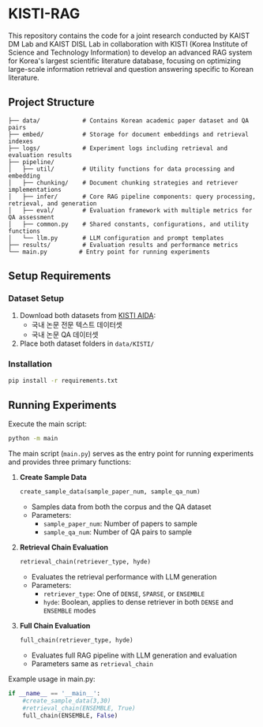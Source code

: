 # KISTI-RAG

This repository contains the code for a joint research conducted by KAIST DM Lab and KAIST DISL Lab in collaboration with KISTI (Korea Institute of Science and Technology Information) to develop an advanced RAG system for Korea's largest scientific literature database, focusing on optimizing large-scale information retrieval and question answering specific to Korean literature.

## Project Structure

```
├── data/            # Contains Korean academic paper dataset and QA pairs
├── embed/           # Storage for document embeddings and retrieval indexes
├── logs/            # Experiment logs including retrieval and evaluation results
├── pipeline/
│   ├── util/        # Utility functions for data processing and embedding
│   ├── chunking/    # Document chunking strategies and retriever implementations
│   ├── infer/       # Core RAG pipeline components: query processing, retrieval, and generation
│   ├── eval/        # Evaluation framework with multiple metrics for QA assessment
│   ├── common.py    # Shared constants, configurations, and utility functions
│   └── llm.py       # LLM configuration and prompt templates
├── results/         # Evaluation results and performance metrics
└── main.py         # Entry point for running experiments
```

## Setup Requirements

### Dataset Setup
1. Download both datasets from [KISTI AIDA](https://aida.kisti.re.kr/data/?collection=&q=%EB%85%BC%EB%AC%B8):
   - 국내 논문 전문 텍스트 데이터셋
   - 국내 논문 QA 데이터셋
2. Place both dataset folders in `data/KISTI/`

### Installation
```bash
pip install -r requirements.txt
```

## Running Experiments

Execute the main script:
```bash
python -m main
```

The main script (`main.py`) serves as the entry point for running experiments and provides three primary functions:

1. **Create Sample Data**
   ```python
   create_sample_data(sample_paper_num, sample_qa_num)
   ```
   - Samples data from both the corpus and the QA dataset
   - Parameters:
     - `sample_paper_num`: Number of papers to sample
     - `sample_qa_num`: Number of QA pairs to sample

2. **Retrieval Chain Evaluation**
   ```python
   retrieval_chain(retriever_type, hyde)
   ```
   - Evaluates the retrieval performance with LLM generation
   - Parameters:
     - `retriever_type`: One of `DENSE`, `SPARSE`, or `ENSEMBLE`
     - `hyde`: Boolean, applies to dense retriever in both `DENSE` and `ENSEMBLE` modes

3. **Full Chain Evaluation**
   ```python
   full_chain(retriever_type, hyde)
   ```
   - Evaluates full RAG pipeline with LLM generation and evaluation
   - Parameters same as `retrieval_chain`

Example usage in main.py:
```python
if __name__ == '__main__':
    #create_sample_data(3,30)
    #retrieval_chain(ENSEMBLE, True)
    full_chain(ENSEMBLE, False)
```
